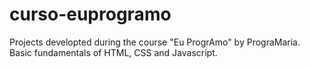 # curso-euprogramo
Projects developted during the course "Eu ProgrAmo" by PrograMaria. Basic fundamentals of HTML, CSS and Javascript.
